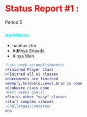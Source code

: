 <!--these reports would be copied to a google docs-->
<!--also fyi these .md documents can be turned into pdf/png-->

# <span style="color:red;">Status Report #1 :</span>
Period 5
### <span style="color:cyan;">members:</span>
* haotian zhu
* Adithya Sripada
* Xinya Wen
```diff
!Last week accomplishments:
>Finished Player Class
>Finished all ui classes
>doccuments are finished
>memory,holdable,Level,Grid is done
>Cookware class done
!Next weeks goals:
>Finish other "easy" classes
>start complex classes
-Challenges/Concerns:
>no
```